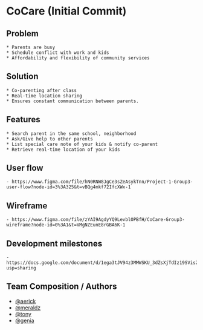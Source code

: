 # CoCare (Initial Commit)
  ## Problem
    * Parents are busy
    * Schedule conflict with work and kids
    * Affordability and flexibility of community services
  ## Solution
    * Co-parenting after class
    * Real-time location sharing
    * Ensures constant communication between parents.
  ## Features
    * Search parent in the same school, neighborhood
    * Ask/Give help to other parents
    * List special care note of your kids & notify co-parent
    * Retrieve real-time location of your kids
 ## User flow
    - https://www.figma.com/file/hN0RNW8JgCe3sZeAsykTnn/Project-1-Group3-user-flow?node-id=3%3A325&t=vBQg4mkf72IfcXWx-1
 ## Wireframe
    - https://www.figma.com/file/zYAI9AgdyYQ9LevblOPBfH/CoCare-Group3-wireframe?node-id=0%3A1&t=VMgNZEunE8rGBA6K-1
 ## Development milestones
    - https://docs.google.com/document/d/1ega3tJV94z3MMWSKU_3dZsXjTdIz19SVisZ1YYcL7RM/edit?usp=sharing

## Team Composition / Authors
  - [@aerick](https://github.com/a-estrella)
  - [@meraldz](https://github.com/mcazarjr)
  - [@tony](https://github.com/Tony-Thawatchai)
  - [@genia](https://github.com/Eugenia-Chornobai)
